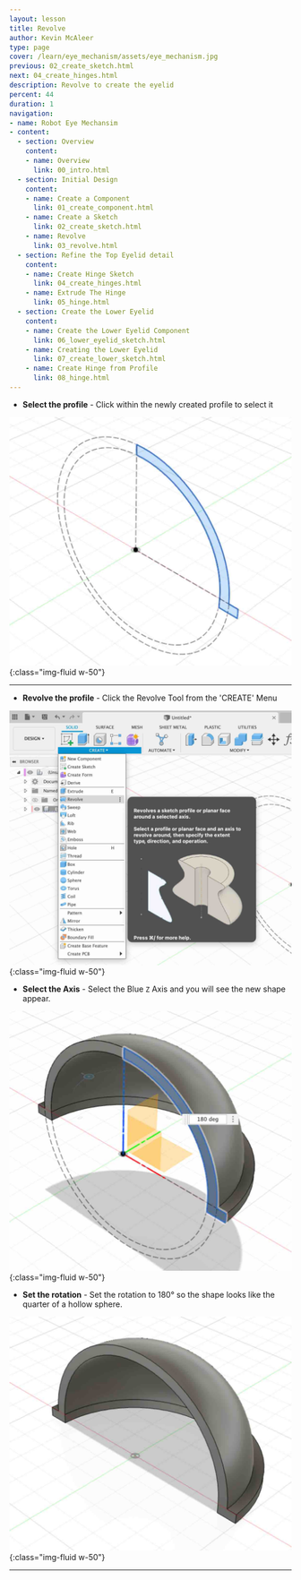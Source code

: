 ```yaml
---
layout: lesson
title: Revolve
author: Kevin McAleer
type: page
cover: /learn/eye_mechanism/assets/eye_mechanism.jpg
previous: 02_create_sketch.html
next: 04_create_hinges.html
description: Revolve to create the eyelid
percent: 44
duration: 1
navigation:
- name: Robot Eye Mechansim
- content:
  - section: Overview
    content:
    - name: Overview
      link: 00_intro.html
  - section: Initial Design
    content:
    - name: Create a Component
      link: 01_create_component.html
    - name: Create a Sketch
      link: 02_create_sketch.html
    - name: Revolve
      link: 03_revolve.html
  - section: Refine the Top Eyelid detail
    content:
    - name: Create Hinge Sketch
      link: 04_create_hinges.html
    - name: Extrude The Hinge
      link: 05_hinge.html
  - section: Create the Lower Eyelid
    content:
    - name: Create the Lower Eyelid Component
      link: 06_lower_eyelid_sketch.html
    - name: Creating the Lower Eyelid
      link: 07_create_lower_sketch.html
    - name: Create Hinge from Profile
      link: 08_hinge.html
---
```



* **Select the profile** - Click within the newly created profile to select it

![Profile](assets/eye18.jpg){:class="img-fluid w-50"}

---

* **Revolve the profile** - Click the Revolve Tool from the 'CREATE' Menu

![Profile](assets/eye19.jpg){:class="img-fluid w-50"}

* **Select the Axis** - Select the Blue `Z` Axis and you will see the new shape appear.

![Profile](assets/eye20.jpg){:class="img-fluid w-50"}

* **Set the rotation** - Set the rotation to 180° so the shape looks like the quarter of a hollow sphere.

![Profile](assets/eye21.jpg){:class="img-fluid w-50"}

---
